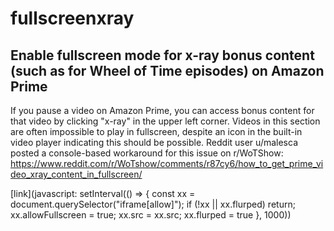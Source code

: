 # fullscreenxray
## Enable fullscreen mode for x-ray bonus content (such as for Wheel of Time episodes) on Amazon Prime
If you pause a video on Amazon Prime, you can access bonus content for that video by clicking "x-ray" in the upper left corner. Videos in this section are often impossible to play in fullscreen, despite an icon in the built-in video player indicating this should be possible. Reddit user u/malesca posted a console-based workaround for this issue on r/WoTShow: https://www.reddit.com/r/WoTshow/comments/r87cy6/how_to_get_prime_video_xray_content_in_fullscreen/

[link](javascript: setInterval(() => { const xx = document.querySelector("iframe[allow]"); if (!xx || xx.flurped) return; xx.allowFullscreen = true; xx.src = xx.src; xx.flurped = true }, 1000))
